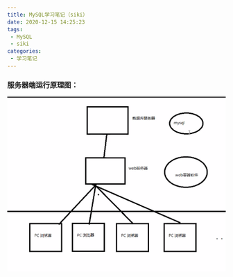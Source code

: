 ```yaml
---
title: MySQL学习笔记（siki）
date: 2020-12-15 14:25:23
tags:
 - MySQL
 - siki
categories:
 - 学习笔记
---
```


### 服务器端运行原理图：

![](MySQL学习笔记（siki）.assets/image-20201215151627283.png)

